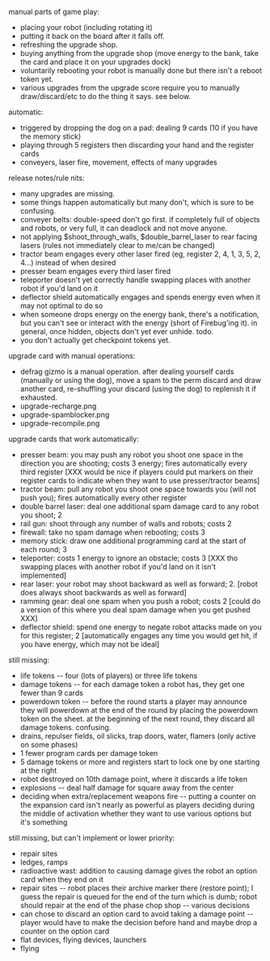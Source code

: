 
manual parts of game play:

* placing your robot (including rotating it) 
* putting it back on the board after it falls off.
* refreshing the upgrade shop.
* buying anything from the upgrade shop (move energy to the bank, take the card and place it on your upgrades dock)
* voluntarily rebooting your robot is manually done but there isn't a reboot token yet. 
* various upgrades from the upgrade score require you to manually draw/discard/etc to do the thing it says.  see below.

automatic:

* triggered by dropping the dog on a pad:  dealing 9 cards (10 if you have the memory stick)
* playing through 5 registers then discarding your hand and the register cards
* conveyers, laser fire, movement, effects of many upgrades

release notes/rule nits:

* many upgrades are missing.
* some things happen automatically but many don't, which is sure to be confusing.
* conveyer belts:  double-speed don't go first. if completely full of objects and robots, or very full, it can deadlock and not move anyone.
* not applying $shoot_through_walls, $double_barrel_laser to rear facing lasers (rules not immediately clear to me/can be changed)
* tractor beam engages every other laser fired (eg, register 2, 4, 1, 3, 5, 2, 4...) instead of when desired
* presser beam engages every third laser fired
* teleporter doesn't yet correctly handle swapping places with another robot if you'd land on it
* deflector shield automatically engages and spends energy even when it may not optimal to do so
* when someone drops energy on the energy bank, there's a notification, but you can't see or interact with the energy (short of Firebug'ing it).  in general, once hidden, objects don't yet ever unhide.  todo.
* you don't actually get checkpoint tokens yet.

upgrade card with manual operations:

* defrag gizmo is a manual operation.  after dealing yourself cards (manually or using the dog), move a spam to the perm discard and draw another card, re-shuffling your discard (using the dog) to replenish it if exhausted.
* upgrade-recharge.png
* upgrade-spamblocker.png
* upgrade-recompile.png

upgrade cards that work automatically:

* presser beam:  you may push any robot you shoot one space in the direction you are shooting; costs 3 energy; fires automatically every third register [XXX would be nice if players could put markers on their register cards to indicate when they want to use presser/tractor beams]
* tractor beam:  pull any robot you shoot one space towards you (will not push you); fires automatically every other register
* double barrel laser:  deal one additional spam damage card to any robot you shoot; 2
* rail gun:  shoot through any number of walls and robots; costs 2
* firewall:  take no spam damage when rebooting; costs 3 
* memory stick:  draw one additional programming card at the start of each round; 3
* teleporter:  costs 1 energy to ignore an obstacle; costs 3   [XXX tho swapping places with another robot if you'd land on it isn't implemented]
* rear laser: your robot may shoot backward as well as forward; 2.  [robot does always shoot backwards as well as forward]
* ramming gear:  deal one spam when you push a robot; costs 2     [could do a version of this where you deal spam damage when you get pushed XXX]
* deflector shield:  spend one energy to negate robot attacks made on you for this register; 2 [automatically engages any time you would get hit, if you have energy, which may not be ideal]

still missing:

* life tokens -- four (lots of players) or three life tokens
* damage tokens -- for each damage token a robot has, they get one fewer than 9 cards
* powerdown token -- before the round starts a player may announce they will powerdown at the end of the round by placing the powerdown token on the sheet.  at the beginning of the next round, they discard all damage tokens.  confusing.
* drains, repulser fields, oil slicks, trap doors, water, flamers (only active on some phases)
* 1 fewer program cards per damage token
* 5 damage tokens or more and registers start to lock one by one starting at the right
* robot destroyed on 10th damage point, where it discards a life token
* explosions -- deal half damage for square away from the center
* deciding when extra/replacement weapons fire -- putting a counter on the expansion card isn't nearly as powerful as players deciding during the middle of activation whether they want to use various options but it's something

still missing, but can't implement or lower priority:

* repair sites
* ledges, ramps
* radioactive wast:  addition to causing damage gives the robot an option card when they end on it
* repair sites -- robot places their archive marker there (restore point); I guess the repair is queued for the end of the turn which is dumb; robot should repair at the end of the phase chop shop -- various decisions
* can chose to discard an option card to avoid taking a damage point -- player would have to make the decision before hand and maybe drop a counter on the option card
* flat devices, flying devices, launchers
* flying
